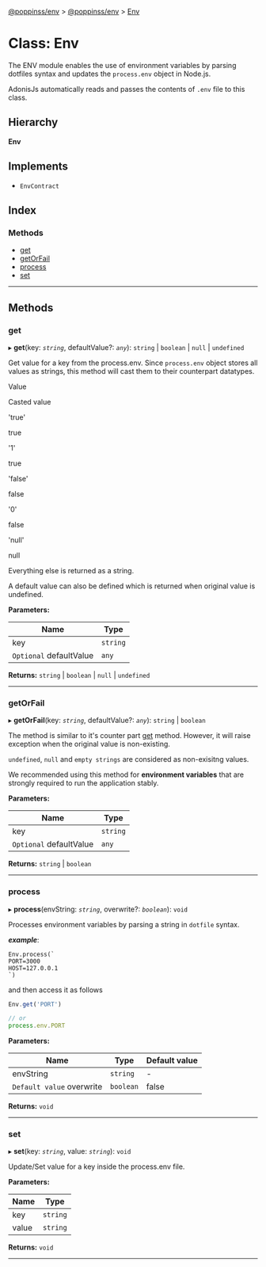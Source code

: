 [@poppinss/env](../README.md) > [@poppinss/env](../modules/_poppinss_env.md) > [Env](../classes/_poppinss_env.env.md)

# Class: Env

The ENV module enables the use of environment variables by parsing dotfiles syntax and updates the `process.env` object in Node.js.

AdonisJs automatically reads and passes the contents of `.env` file to this class.

## Hierarchy

**Env**

## Implements

* `EnvContract`

## Index

### Methods

* [get](_poppinss_env.env.md#get)
* [getOrFail](_poppinss_env.env.md#getorfail)
* [process](_poppinss_env.env.md#process)
* [set](_poppinss_env.env.md#set)

---

## Methods

<a id="get"></a>

###  get

▸ **get**(key: *`string`*, defaultValue?: *`any`*): `string` \| `boolean` \| `null` \| `undefined`

Get value for a key from the process.env. Since `process.env` object stores all values as strings, this method will cast them to their counterpart datatypes.

Value

Casted value

'true'

true

'1'

true

'false'

false

'0'

false

'null'

null

Everything else is returned as a string.

A default value can also be defined which is returned when original value is undefined.

**Parameters:**

| Name | Type |
| ------ | ------ |
| key | `string` |
| `Optional` defaultValue | `any` |

**Returns:** `string` \| `boolean` \| `null` \| `undefined`

___
<a id="getorfail"></a>

###  getOrFail

▸ **getOrFail**(key: *`string`*, defaultValue?: *`any`*): `string` \| `boolean`

The method is similar to it's counter part [get](_poppinss_env.env.md#get) method. However, it will raise exception when the original value is non-existing.

`undefined`, `null` and `empty strings` are considered as non-exisitng values.

We recommended using this method for **environment variables** that are strongly required to run the application stably.

**Parameters:**

| Name | Type |
| ------ | ------ |
| key | `string` |
| `Optional` defaultValue | `any` |

**Returns:** `string` \| `boolean`

___
<a id="process"></a>

###  process

▸ **process**(envString: *`string`*, overwrite?: *`boolean`*): `void`

Processes environment variables by parsing a string in `dotfile` syntax.

*__example__*:
 ```
Env.process(`
PORT=3000
HOST=127.0.0.1
`)
```

and then access it as follows

```ts
Env.get('PORT')

// or
process.env.PORT
```

**Parameters:**

| Name | Type | Default value |
| ------ | ------ | ------ |
| envString | `string` | - |
| `Default value` overwrite | `boolean` | false |

**Returns:** `void`

___
<a id="set"></a>

###  set

▸ **set**(key: *`string`*, value: *`string`*): `void`

Update/Set value for a key inside the process.env file.

**Parameters:**

| Name | Type |
| ------ | ------ |
| key | `string` |
| value | `string` |

**Returns:** `void`

___

